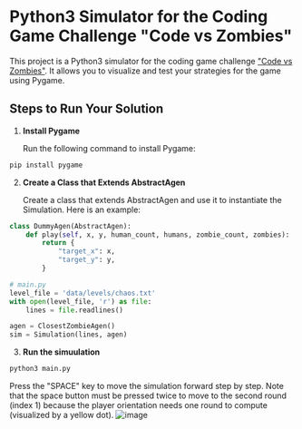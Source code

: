 # Python3 Simulator for the Coding Game Challenge "Code vs Zombies"

This project is a Python3 simulator for the coding game challenge ["Code vs Zombies"](https://www.codingame.com/multiplayer/optimization/code-vs-zombies). It allows you to visualize and test your strategies for the game using Pygame.

## Steps to Run Your Solution

1. **Install Pygame**

   Run the following command to install Pygame:

```sh
pip install pygame
```

2. **Create a Class that Extends AbstractAgen**

   Create a class that extends AbstractAgen and use it to instantiate the Simulation. Here is an example:

```Python dummy_agen.py
class DummyAgen(AbstractAgen):
    def play(self, x, y, human_count, humans, zombie_count, zombies):
        return {
            "target_x": x,
            "target_y": y,
        }

# main.py
level_file = 'data/levels/chaos.txt'
with open(level_file, 'r') as file:
    lines = file.readlines()

agen = ClosestZombieAgen()
sim = Simulation(lines, agen)
```
3. **Run the simuulation**

```sh
python3 main.py
```

Press the "SPACE" key to move the simulation forward step by step. Note that the space button must be pressed twice to move to the second round (index 1) because the player orientation needs one round to compute (visualized by a yellow dot).
![image](https://github.com/user-attachments/assets/de9ee970-bb42-4169-829a-130c0f38a1f0)
